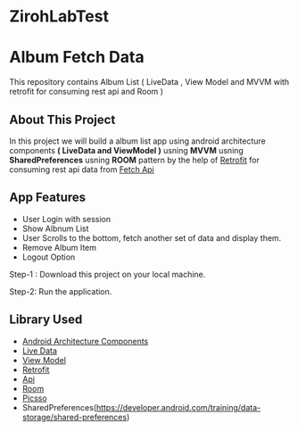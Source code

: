 # ZirohLabTest
# Album Fetch Data
This repository contains  Album List ( LiveData , View Model and MVVM with retrofit for consuming rest api and Room )

## About This Project

In this project we will build a album list  app using android architecture components <B>( LiveData and ViewModel )</B> usning <B>MVVM</B></B> usning <B>SharedPreferences</B></B> usning <B>ROOM</B> pattern by the help of [Retrofit](https://square.github.io/retrofit/) for consuming rest api data from 
[Fetch Api](https://jsonplaceholder.typicode.com/albums/$albumId%/photos)

## App Features
* User Login with session
* Show Albnum List
* User Scrolls to the bottom, fetch another set of data and display them.
* Remove Album Item
* Logout Option


Step-1 : Download this project on your local machine.

Step-2: Run the application.


## Library Used
* [Android Architecture Components](https://developer.android.com/topic/libraries/architecture/)
* [Live Data](https://developer.android.com/topic/libraries/architecture/livedata)
* [View Model](https://developer.android.com/topic/libraries/architecture/viewmodel)
* [Retrofit](https://square.github.io/retrofit2/)
* [Api](https://jsonplaceholder.typicode.com/albums/$albumId%/photos)
* [Room](https://developer.android.com/jetpack/androidx/releases/room)
* [Picsso](https://square.github.io/picasso/) 
* SharedPreferences(https://developer.android.com/training/data-storage/shared-preferences)
